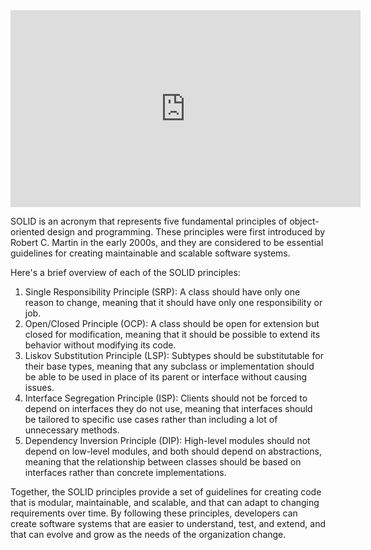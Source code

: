 <iframe width="560" height="315" src="https://www.youtube.com/embed/MSq_DCRxOxw" title="YouTube video player" frameborder="0" allow="accelerometer; autoplay; clipboard-write; encrypted-media; gyroscope; picture-in-picture" allowfullscreen></iframe>

SOLID is an acronym that represents five fundamental principles of object-oriented design and programming. These principles were first introduced by Robert C. Martin in the early 2000s, and they are considered to be essential guidelines for creating maintainable and scalable software systems.

Here's a brief overview of each of the SOLID principles:
1.  Single Responsibility Principle (SRP): A class should have only one reason to change, meaning that it should have only one responsibility or job.
2.  Open/Closed Principle (OCP): A class should be open for extension but closed for modification, meaning that it should be possible to extend its behavior without modifying its code.
3.  Liskov Substitution Principle (LSP): Subtypes should be substitutable for their base types, meaning that any subclass or implementation should be able to be used in place of its parent or interface without causing issues.
4.  Interface Segregation Principle (ISP): Clients should not be forced to depend on interfaces they do not use, meaning that interfaces should be tailored to specific use cases rather than including a lot of unnecessary methods.
5.  Dependency Inversion Principle (DIP): High-level modules should not depend on low-level modules, and both should depend on abstractions, meaning that the relationship between classes should be based on interfaces rather than concrete implementations.

Together, the SOLID principles provide a set of guidelines for creating code that is modular, maintainable, and scalable, and that can adapt to changing requirements over time. By following these principles, developers can create software systems that are easier to understand, test, and extend, and that can evolve and grow as the needs of the organization change.